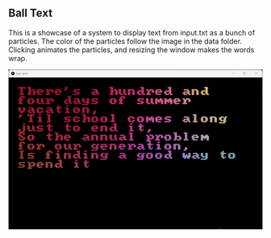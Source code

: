 ## Ball Text
This is a showcase of a system to display text from input.txt as a bunch of particles. The color of the particles follow the image in the data folder. Clicking animates the particles, and resizing the window makes the words wrap.

![Screenshot of the program](image.png)